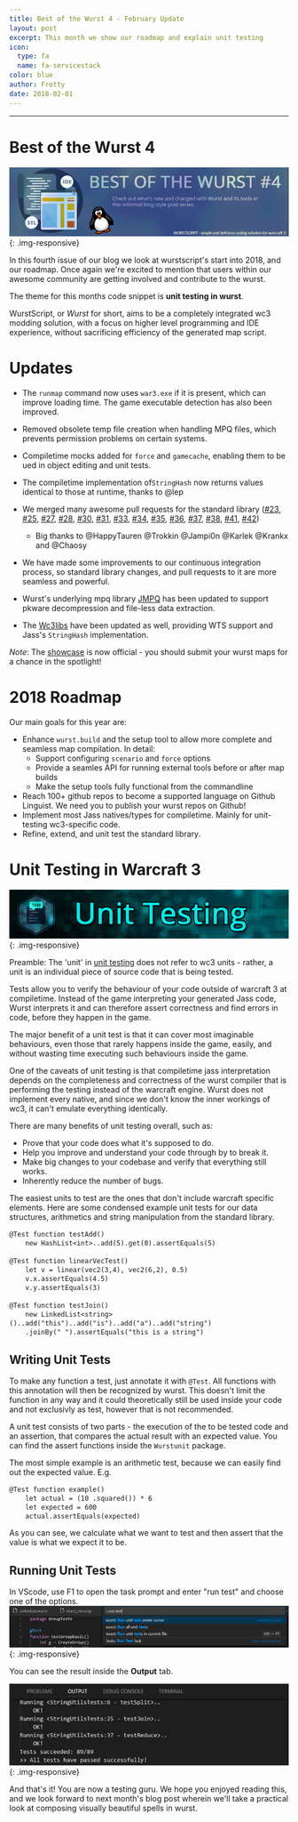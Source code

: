 ```yaml
---
title: Best of the Wurst 4 - February Update
layout: post
excerpt: This month we show our roadmap and explain unit testing
icon:
  type: fa
  name: fa-servicestack
color: blue
author: Frotty
date: 2018-02-01
---
```

------
Best of the Wurst 4
===
![](/assets/images/blog/bestof4/februaryBanner.png){: .img-responsive}

In this fourth issue of our blog we look at wurstscript's start into 2018, and our roadmap. Once again we're excited to mention that users within our awesome community are getting involved and contribute to the wurst.

The theme for this months code snippet is **unit testing in wurst**. 

WurstScript, or *Wurst* for short, aims to be a completely integrated wc3 modding solution, with a focus on higher level programming and IDE experience, without sacrificing efficiency of the generated map script.


Updates
===

* The `runmap` command now uses `war3.exe` if it is present, which can improve loading time. The game executable detection has also been improved.
* Removed obsolete temp file creation when handling MPQ files, which prevents permission problems on certain systems.
* Compiletime mocks added for `force` and `gamecache`, enabling them to be ued in object editing and unit tests.
* The compiletime implementation of`StringHash` now returns values identical to those at runtime, thanks to @lep
* We merged many awesome pull requests for the standard library ([#23](https://github.com/wurstscript/WurstStdlib2/pull/23), [#25](https://github.com/wurstscript/WurstStdlib2/pull/25), [#27](https://github.com/wurstscript/WurstStdlib2/pull/27), [#28](https://github.com/wurstscript/WurstStdlib2/pull/28), [#30](https://github.com/wurstscript/WurstStdlib2/pull/30), [#31](https://github.com/wurstscript/WurstStdlib2/pull/31), [#33](https://github.com/wurstscript/WurstStdlib2/pull/33), [#34](https://github.com/wurstscript/WurstStdlib2/pull/34), [#35](https://github.com/wurstscript/WurstStdlib2/pull/35), [#36](https://github.com/wurstscript/WurstStdlib2/pull/36), [#37](https://github.com/wurstscript/WurstStdlib2/pull/37), [#38](https://github.com/wurstscript/WurstStdlib2/pull/38), [#41](https://github.com/wurstscript/WurstStdlib2/pull/41), [#42](https://github.com/wurstscript/WurstStdlib2/pull/42)) 
    * Big thanks to @HappyTauren @Trokkin @Jampi0n @Karlek @Krankx and @Chaosy
    
* We have made some improvements to our continuous integration process, so standard library changes, and pull requests to it are more seamless and powerful.
* Wurst's underlying mpq library [JMPQ](https://github.com/inwc3/JMPQ3) has been updated to support pkware decompression and file-less data extraction.
* The [Wc3libs](https://github.com/inwc3/wc3libs) have been updated as well, providing WTS support and Jass's `StringHash` implementation.

*Note*: The [showcase](https://wurstlang.org/showcase.html) is now official - you should submit your wurst maps for a chance in the spotlight!


2018 Roadmap
===

Our main goals for this year are:

* Enhance `wurst.build` and the setup tool to allow more complete and seamless map compilation. In detail:
    * Support configuring `scenario` and `force` options
    * Provide a seamles API for running external tools before or after map builds
    * Make the setup tools fully functional from the commandline
* Reach 100+ github repos to become a supported language on Github Linguist. We need you to publish your wurst repos on Github!
* Implement most Jass natives/types for compiletime. Mainly for unit-testing wc3-specific code.
* Refine, extend, and unit test the standard library.


Unit Testing in Warcraft 3
===
![](/assets/images/blog/bestof4/unitTestsBanner.png){: .img-responsive}

Preamble: The 'unit' in [unit testing](https://en.wikipedia.org/wiki/Unit_testing) does not refer to wc3 units - rather, a unit is an individual piece of source code that is being tested.

Tests allow you to verify the behaviour of your code outside of warcraft 3 at compiletime. Instead of the game interpreting your generated Jass code, Wurst interprets it and can therefore assert correctness and find errors in code, before they happen in the game.

The major benefit of a unit test is that it can cover most imaginable behaviours, even those that rarely happens inside the game, easily, and without wasting time executing such behaviours inside the game.

One of the caveats of unit testing is that compiletime jass interpretation depends on the completeness and correctness of the wurst compiler that is performing the testing instead of the warcraft engine. Wurst does not implement every native, and since we don't know the inner workings of wc3, it can't emulate everything identically.

There are many benefits of unit testing overall, such as:
* Prove that your code does what it's supposed to do.
* Help you improve and understand your code through by to break it.
* Make big changes to your codebase and verify that everything still works.
* Inherently reduce the number of bugs.

The easiest units to test are the ones that don't include warcraft specific elements. Here are some condensed example unit tests for our data structures, arithmetics and string manipulation from the standard library.

```wurst
@Test function testAdd()
	new HashList<int>..add(5).get(0).assertEquals(5)

@Test function linearVecTest()
	let v = linear(vec2(3,4), vec2(6,2), 0.5)
	v.x.assertEquals(4.5)
	v.y.assertEquals(3)
  
@Test function testJoin() 
    new LinkedList<string>()..add("this")..add("is")..add("a")..add("string")
    .joinBy(" ").assertEquals("this is a string")
```

Writing Unit Tests
---

To make any function a test, just annotate it with `@Test`. All functions with this annotation will then be recognized by wurst. This doesn't limit the function in any way and it could theoretically still be used inside your code and not exclusivly as test, however that is not recommended.

A unit test consists of two parts - the execution of the to be tested code and an assertion, that compares the actual result with an expected value.
You can find the assert functions inside the `Wurstunit` package.

The most simple example is an arithmetic test, because we can easily find out the expected value. E.g.

```wurst
@Test function example()
    let actual = (10 .squared()) * 6
    let expected = 600
    actual.assertEquals(expected)
```

As you can see, we calculate what we want to test and then assert that the value is what we expect it to be.

Running Unit Tests
---

In VScode, use F1 to open the task prompt and enter "run test" and choose one of the options.
![](/assets/images/blog/bestof4/runTestVS.png){: .img-responsive}

You can see the result inside the __Output__ tab. 

![](/assets/images/blog/bestof4/testOutputVS.png){: .img-responsive}

And that's it! You are now a testing guru. We hope you enjoyed reading this, and we look forward to next month's blog post wherein we'll take a practical look at composing visually beautiful spells in wurst.
